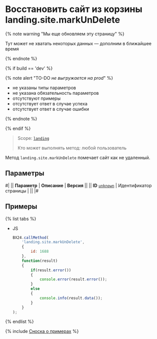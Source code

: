 # Восстановить сайт из корзины landing.site.markUnDelete

{% note warning "Мы еще обновляем эту страницу" %}

Тут может не хватать некоторых данных — дополним в ближайшее время

{% endnote %}

{% if build == 'dev' %}

{% note alert "TO-DO _не выгружается на prod_" %}

- не указаны типы параметров
- не указана обязательность параметров
- отсутствуют примеры
- отсутствует ответ в случае успеха
- отсутствует ответ в случае ошибки

{% endnote %}

{% endif %}

> Scope: [`landing`](../../scopes/permissions.md)
>
> Кто может выполнять метод: любой пользователь

Метод `landing.site.markUnDelete` помечает сайт как не удаленный.

## Параметры

#|
|| **Параметр** | **Описание** | **Версия** ||
|| **ID**
[`unknown`](../../data-types.md) | Идентификатор страницы | ||
|#

## Примеры

{% list tabs %}

- JS

    ```js
    BX24.callMethod(
        'landing.site.markUnDelete',
        {
            id: 1688
        },
        function(result)
        {
            if(result.error())
            {
                console.error(result.error());
            }
            else
            {
                console.info(result.data());
            }
        }
    );
    ```

{% endlist %}

{% include [Сноска о примерах](../../../_includes/examples.md) %}
